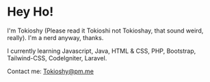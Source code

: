 # Hey Ho!

I'm Tokioshy (Please read it Tokioshi not Tokioshay, that sound weird, really). I'm a nerd anyway, thanks.

I currently learning Javascript, Java, HTML & CSS, PHP, Bootstrap, Tailwind-CSS, CodeIgniter, Laravel.

Contact me: Tokioshy@pm.me
